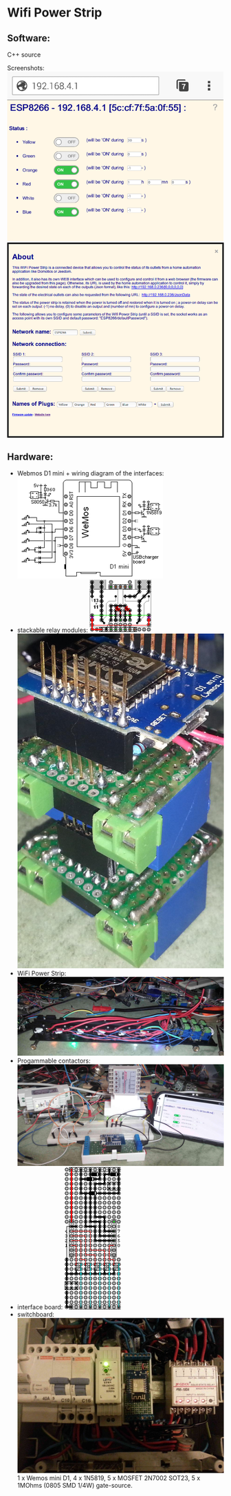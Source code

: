 Wifi Power Strip
================


Software:
---------

C++ source

Screenshots: ![](doc/images/screenshot.png) ![](doc/images/about.png)

Hardware:
---------

* Webmos D1 mini + wiring diagram of the interfaces:
 ![](doc/images/schema.png)
* stackable relay modules:
 ![](doc/images/module.png) ![](doc/images/modules.jpg)
* WiFi Power Strip:
 ![](doc/images/powerStrip.jpg)
* Progammable contactors:
 ![](doc/images/programmableContactor.jpg)
* interface board:
 ![](doc/images/contactor.png)
* switchboard:
 ![](doc/images/switchboard.jpg)
 1 x Wemos mini D1,
 4 x 1N5819,
 5 x MOSFET 2N7002 SOT23,
 5 x 1MOhms (0805 SMD 1/4W) gate-source.

